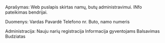 Aprašymas: Web puslapis skirtas namų, butų administravimui. INfo pateikimas bendrijai.

Duomenys: Vardas Pavardė Telefono nr. Buto, namo numeris

Administracija: Nauju narių registracija Informacija gyventojams Balsavimas Budziatas